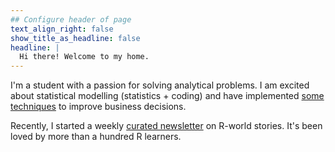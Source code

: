 ```yaml
---
## Configure header of page
text_align_right: false
show_title_as_headline: false
headline: |
  Hi there! Welcome to my home.
---
```


<!-- this is a subheadline -->

I'm a student with a passion for solving analytical problems. I am excited about statistical modelling (statistics + coding) and have implemented [some techniques](/project/) to improve business decisions.

Recently, I started a weekly [curated newsletter](https://www.harsh17.in/next/ "Next — Today I Learned About R") on R-world stories. It's been loved by more than a hundred R learners.
